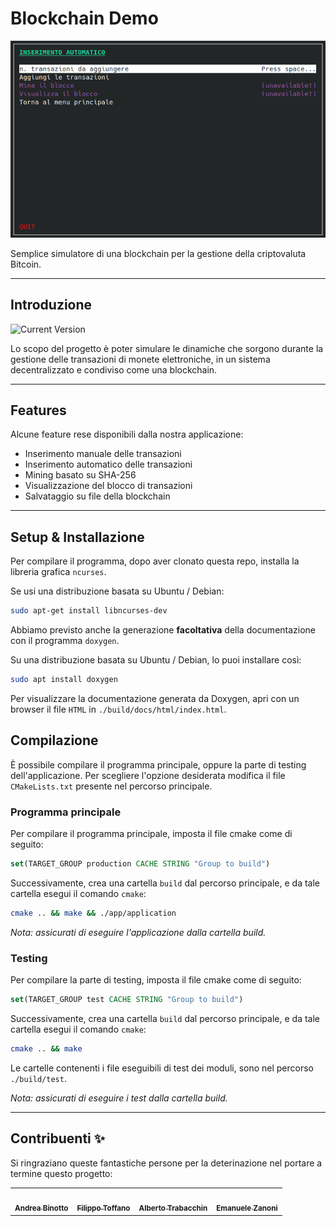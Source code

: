Blockchain Demo
============
![alt text](./docs/pictures/schermata_introduttiva.png "Schermata del funzionamento dell'applicazione")

Semplice simulatore di una blockchain per la gestione della criptovaluta Bitcoin.


---
## Introduzione

![Current Version](https://img.shields.io/badge/version-1.0.0-green.svg)

Lo scopo del progetto è poter simulare le dinamiche che sorgono durante la gestione delle transazioni di monete elettroniche, in un sistema decentralizzato e condiviso come una blockchain.


---
## Features

Alcune feature rese disponibili dalla nostra applicazione:

- Inserimento manuale delle transazioni
- Inserimento automatico delle transazioni
- Mining basato su SHA-256
- Visualizzazione del blocco di transazioni
- Salvataggio su file della blockchain


---
## Setup & Installazione

Per compilare il programma, dopo aver clonato questa repo, installa la libreria grafica `ncurses`.

Se usi una distribuzione basata su Ubuntu / Debian:

```bash
sudo apt-get install libncurses-dev
```

Abbiamo previsto anche la generazione **facoltativa** della documentazione con il programma `doxygen`.

Su una distribuzione basata su Ubuntu / Debian, lo puoi installare così:

```bash
sudo apt install doxygen
```
Per visualizzare la documentazione generata da Doxygen, apri con un browser il file `HTML` in `./build/docs/html/index.html`.


## Compilazione

È possibile compilare il programma principale, oppure la parte di testing dell'applicazione.
Per scegliere l'opzione desiderata modifica il file `CMakeLists.txt` presente nel percorso principale.


### Programma principale

Per compilare il programma principale, imposta il file cmake come di seguito:

```cmake
set(TARGET_GROUP production CACHE STRING "Group to build")
```

Successivamente, crea una cartella `build` dal percorso principale, e da tale cartella esegui il comando `cmake`:

```bash
cmake .. && make && ./app/application
```

*Nota: assicurati di eseguire l'applicazione dalla cartella build.*


### Testing

Per compilare la parte di testing, imposta il file cmake come di seguito:

```cmake
set(TARGET_GROUP test CACHE STRING "Group to build")
```

Successivamente, crea una cartella `build` dal percorso principale, e da tale cartella esegui il comando `cmake`:

```bash
cmake .. && make
```

Le cartelle contenenti i file eseguibili di test dei moduli, sono nel percorso 
`./build/test`.

*Nota: assicurati di eseguire i test dalla cartella build.*


---
## Contribuenti ✨

Si ringraziano queste fantastiche persone per la deterinazione nel portare a termine questo progetto:

<table>
  <tr>
    <td align="center"><a href="https://github.com/Binotto-Andrea"><img src="https://avatars.githubusercontent.com/u/81315168?v=4" width="100px;" alt=""/><br /><sub><b>Andrea Binotto
    <td align="center"><a href="https://github.com/filippo-toffano-unipd"><img src="https://avatars.githubusercontent.com/u/81314989?v=4" width="100px;" alt=""/><br /><sub><b>Filippo Toffano
    <td align="center"><a href="https://github.com/alberto-trabacchin-unipd"><img src="https://avatars.githubusercontent.com/u/81315216?v=4" width="100px;" alt=""/><br /><sub><b>Alberto Trabacchin
    <td align="center"><a href="https://github.com/emanuelezanoni"><img src="https://avatars.githubusercontent.com/u/81314774?v=4" width="100px;" alt=""/><br /><sub><b>Emanuele Zanoni
    
  </tr>
</table>
